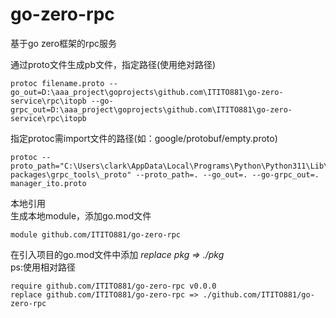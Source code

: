 # go-zero-rpc

基于go zero框架的rpc服务

通过proto文件生成pb文件，指定路径(使用绝对路径)

```
protoc filename.proto --go_out=D:\aaa_project\goprojects\github.com\ITITO881\go-zero-service\rpc\itopb --go-grpc_out=D:\aaa_project\goprojects\github.com\ITITO881\go-zero-service\rpc\itopb
```

指定protoc需import文件的路径(如：google/protobuf/empty.proto)

```
protoc --proto_path="C:\Users\clark\AppData\Local\Programs\Python\Python311\Lib\site-packages\grpc_tools\_proto" --proto_path=. --go_out=. --go-grpc_out=. manager_ito.proto
```

本地引用  
生成本地module，添加go.mod文件

```
module github.com/ITITO881/go-zero-rpc
```

在引入项目的go.mod文件中添加 *replace pkg => ./pkg*  
ps:使用相对路径

```
require github.com/ITITO881/go-zero-rpc v0.0.0
replace github.com/ITITO881/go-zero-rpc => ./github.com/ITITO881/go-zero-rpc
```
